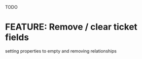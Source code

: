 TODO

# FEATURE: Remove / clear ticket fields

setting properties to empty and removing relationships


[followup]: 12 (CAUSED_BY)

